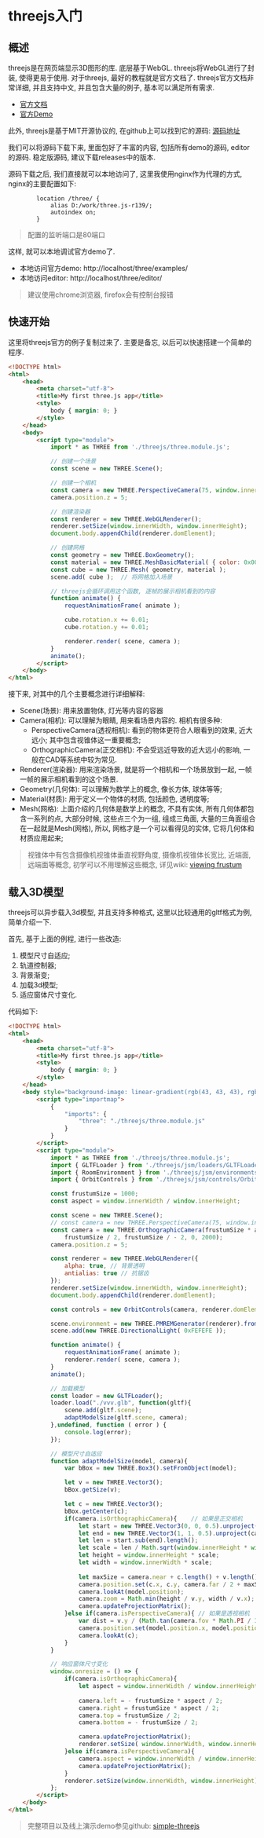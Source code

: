 # threejs入门

## 概述

threejs是在网页端显示3D图形的库. 底层基于WebGL. threejs将WebGL进行了封装, 使得更易于使用. 对于threejs, 最好的教程就是官方文档了. threejs官方文档非常详细, 并且支持中文, 并且包含大量的例子, 基本可以满足所有需求.

* [官方文档](https://threejs.org/docs/index.html)
* [官方Demo](https://threejs.org/examples/)

此外, threejs是基于MIT开源协议的, 在github上可以找到它的源码: [源码地址](https://github.com/mrdoob/three.js)

我们可以将源码下载下来, 里面包好了丰富的内容, 包括所有demo的源码, editor的源码. 稳定版源码, 建议下载releases中的版本.

源码下载之后, 我们直接就可以本地访问了, 这里我使用nginx作为代理的方式, nginx的主要配置如下:

```
        location /three/ {
            alias D:/work/three.js-r139/;
            autoindex on;
        }
```

> 配置的监听端口是80端口

这样, 就可以本地调试官方demo了.

* 本地访问官方demo: http://localhost/three/examples/
* 本地访问editor: http://localhost/three/editor/

> 建议使用chrome浏览器, firefox会有控制台报错

## 快速开始

这里将threejs官方的例子复制过来了. 主要是备忘, 以后可以快速搭建一个简单的程序.

```html
<!DOCTYPE html>
<html>
	<head>
		<meta charset="utf-8">
		<title>My first three.js app</title>
		<style>
			body { margin: 0; }
		</style>
	</head>
	<body>
		<script type="module">
			import * as THREE from './threejs/three.module.js';

            // 创建一个场景
            const scene = new THREE.Scene();

            // 创建一个相机
            const camera = new THREE.PerspectiveCamera(75, window.innerWidth / window.innerHeight, 0.1, 1000);
            camera.position.z = 5;

            // 创建渲染器
            const renderer = new THREE.WebGLRenderer();
            renderer.setSize(window.innerWidth, window.innerHeight);
            document.body.appendChild(renderer.domElement);

            // 创建网格
            const geometry = new THREE.BoxGeometry();
            const material = new THREE.MeshBasicMaterial( { color: 0x00ff00 } );
            const cube = new THREE.Mesh( geometry, material );
            scene.add( cube );  // 将网格加入场景

            // threejs会循环调用这个函数, 逐帧的展示相机看到的内容
            function animate() {
                requestAnimationFrame( animate );

                cube.rotation.x += 0.01;
				cube.rotation.y += 0.01;

                renderer.render( scene, camera );
            }
            animate();
		</script>
	</body>
</html>
```

接下来, 对其中的几个主要概念进行详细解释:

* Scene(场景): 用来放置物体, 灯光等内容的容器
* Camera(相机): 可以理解为眼睛, 用来看场景内容的. 相机有很多种:
  * PerspectiveCamera(透视相机): 看到的物体更符合人眼看到的效果, 近大远小; 其中包含视锥体这一重要概念;
  * OrthographicCamera(正交相机): 不会受远近导致的近大远小的影响, 一般在CAD等系统中较为常见.
* Renderer(渲染器): 用来渲染场景, 就是将一个相机和一个场景放到一起, 一帧一帧的展示相机看到的这个场景.
* Geometry(几何体): 可以理解为数学上的概念, 像长方体, 球体等等;
* Material(材质): 用于定义一个物体的材质, 包括颜色, 透明度等;
* Mesh(网格): 上面介绍的几何体是数学上的概念, 不具有实体, 所有几何体都包含一系列的点, 大部分时候, 这些点三个为一组, 组成三角面, 大量的三角面组合在一起就是Mesh(网格), 所以, 网格才是一个可以看得见的实体, 它将几何体和材质应用起来;

> 视锥体中有包含摄像机视锥体垂直视野角度, 摄像机视锥体长宽比, 近端面, 远端面等概念, 初学可以不用理解这些概念, 详见wiki: [viewing frustum](https://en.wikipedia.org/wiki/Viewing_frustum)

## 载入3D模型

threejs可以异步载入3d模型, 并且支持多种格式, 这里以比较通用的gltf格式为例, 简单介绍一下.

首先, 基于上面的例程, 进行一些改造:

1. 模型尺寸自适应;
2. 轨道控制器;
3. 背景渐变;
4. 加载3d模型;
5. 适应窗体尺寸变化.

代码如下:

```html
<!DOCTYPE html>
<html>
	<head>
		<meta charset="utf-8">
		<title>My first three.js app</title>
		<style>
			body { margin: 0; }
		</style>
	</head>
	<body style="background-image: linear-gradient(rgb(43, 43, 43), rgb(203, 202, 202));">
        <script type="importmap">
			{
				"imports": {
					"three": "./threejs/three.module.js"
				}
			}
		</script>
		<script type="module">
			import * as THREE from './threejs/three.module.js';
            import { GLTFLoader } from './threejs/jsm/loaders/GLTFLoader.js';
            import { RoomEnvironment } from './threejs/jsm/environments/RoomEnvironment.js';
            import { OrbitControls } from './threejs/jsm/controls/OrbitControls.js';

            const frustumSize = 1000;
            const aspect = window.innerWidth / window.innerHeight;

            const scene = new THREE.Scene();
            // const camera = new THREE.PerspectiveCamera(75, window.innerWidth / window.innerHeight, 0.01, 1000);
            const camera = new THREE.OrthographicCamera(frustumSize * aspect / - 2, frustumSize * aspect / 2, 
                frustumSize / 2, frustumSize / - 2, 0, 2000);
            camera.position.z = 5;

            const renderer = new THREE.WebGLRenderer({
                alpha: true, // 背景透明
                antialias: true // 抗锯齿
            });
            renderer.setSize(window.innerWidth, window.innerHeight);
            document.body.appendChild(renderer.domElement);

            const controls = new OrbitControls(camera, renderer.domElement);

            scene.environment = new THREE.PMREMGenerator(renderer).fromScene(new RoomEnvironment(), 0.04).texture;
            scene.add(new THREE.DirectionalLight( 0xFEFEFE ));

            function animate() {
                requestAnimationFrame( animate );
                renderer.render( scene, camera );
            }
            animate();

            // 加载模型
            const loader = new GLTFLoader();
            loader.load("./vvv.glb", function(gltf){
                scene.add(gltf.scene);
                adaptModelSize(gltf.scene, camera);
            },undefined, function ( error ) {
                console.log(error);
            });

            // 模型尺寸自适应
            function adaptModelSize(model, camera){
                var bBox = new THREE.Box3().setFromObject(model);

                let v = new THREE.Vector3();
                bBox.getSize(v);

                let c = new THREE.Vector3();
                bBox.getCenter(c);
                if(camera.isOrthographicCamera){    // 如果是正交相机
                    let start = new THREE.Vector3(0, 0, 0.5).unproject(camera);
                    let end = new THREE.Vector3(1, 1, 0.5).unproject(camera);
                    let len = start.sub(end).length();
                    let scale = len / Math.sqrt(window.innerHeight * window.innerHeight + window.innerWidth * window.innerWidth);
                    let height = window.innerHeight * scale;
                    let width = window.innerWidth * scale;
            
                    let maxSize = camera.near + c.length() + v.length();
                    camera.position.set(c.x, c.y, camera.far / 2 + maxSize);
                    camera.lookAt(model.position);
                    camera.zoom = Math.min(height / v.y, width / v.x);
                    camera.updateProjectionMatrix();
                }else if(camera.isPerspectiveCamera){ // 如果是透视相机
                    var dist = v.y / (Math.tan(camera.fov * Math.PI / 360) * 2);
                    camera.position.set(model.position.x, model.position.y, v.z + dist * 1.5);
                    camera.lookAt(c);
                }
            }

            // 响应窗体尺寸变化
            window.onresize = () => {
                if(camera.isOrthographicCamera){
                    let aspect = window.innerWidth / window.innerHeight;
                    
                    camera.left = - frustumSize * aspect / 2;
                    camera.right = frustumSize * aspect / 2;
                    camera.top = frustumSize / 2;
                    camera.bottom = - frustumSize / 2;

                    camera.updateProjectionMatrix();
                    renderer.setSize( window.innerWidth, window.innerHeight );
                }else if(camera.isPerspectiveCamera){
                    camera.aspect = window.innerWidth / window.innerHeight;
                    camera.updateProjectionMatrix();
                }
                renderer.setSize(window.innerWidth, window.innerHeight);
            };
		</script>
	</body>
</html>
```

> 完整项目以及线上演示demo参见github: [simple-threejs](https://github.com/FrogIf/simple-threejs)